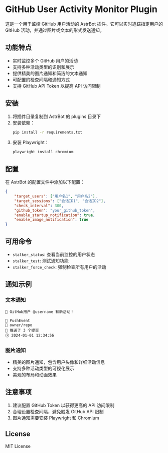 # GitHub User Activity Monitor Plugin

这是一个用于监控 GitHub 用户活动的 AstrBot 插件。它可以实时追踪指定用户的 GitHub 活动，并通过图片或文本的形式发送通知。

## 功能特点

- 实时监控多个 GitHub 用户的活动
- 支持多种活动类型的识别和展示
- 提供精美的图片通知和简洁的文本通知
- 可配置的检查间隔和通知方式
- 支持 GitHub API Token 以提高 API 访问限制

## 安装

1. 将插件目录复制到 AstrBot 的 plugins 目录下
2. 安装依赖：
   ```bash
   pip install -r requirements.txt
   ```
3. 安装 Playwright：
   ```bash
   playwright install chromium
   ```

## 配置

在 AstrBot 的配置文件中添加以下配置：

```json
{
    "target_users": ["用户名1", "用户名2"],
    "target_sessions": ["会话ID1", "会话ID2"],
    "check_interval": 300,
    "github_token": "your_github_token",
    "enable_startup_notification": true,
    "enable_image_notification": true
}
```

## 可用命令

- `stalker_status`: 查看当前监控的用户状态
- `stalker_test`: 测试通知功能
- `stalker_force_check`: 强制检查所有用户的活动

## 通知示例

### 文本通知
```
👤 GitHub用户 @username 有新活动！

📌 PushEvent
📁 owner/repo
📝 推送了 3 个提交
🕒 2024-01-01 12:34:56
```

### 图片通知
- 精美的图片通知，包含用户头像和详细活动信息
- 支持多种活动类型的可视化展示
- 美观的布局和动画效果

## 注意事项

1. 建议配置 GitHub Token 以获得更高的 API 访问限制
2. 合理设置检查间隔，避免触发 GitHub API 限制
3. 图片通知需要安装 Playwright 和 Chromium

## License

MIT License
